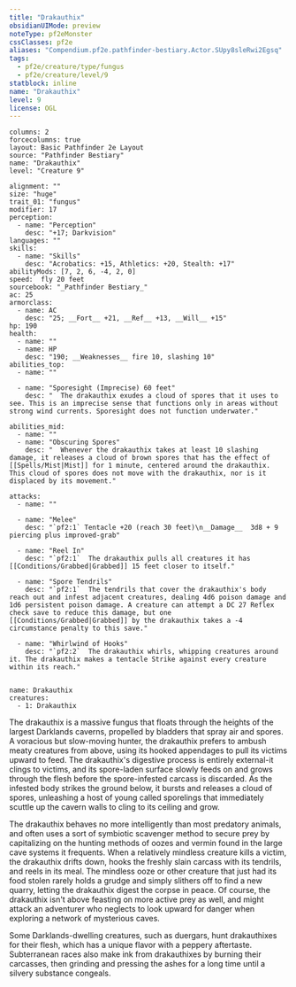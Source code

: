 ```yaml
---
title: "Drakauthix"
obsidianUIMode: preview
noteType: pf2eMonster
cssClasses: pf2e
aliases: "Compendium.pf2e.pathfinder-bestiary.Actor.SUpy8sleRwi2Egsq" 
tags:
  - pf2e/creature/type/fungus
  - pf2e/creature/level/9
statblock: inline
name: "Drakauthix"
level: 9
license: OGL
---
```


```statblock
columns: 2
forcecolumns: true
layout: Basic Pathfinder 2e Layout
source: "Pathfinder Bestiary"
name: "Drakauthix"
level: "Creature 9"

alignment: ""
size: "huge"
trait_01: "fungus"
modifier: 17
perception:
  - name: "Perception"
    desc: "+17; Darkvision"
languages: ""
skills:
  - name: "Skills"
    desc: "Acrobatics: +15, Athletics: +20, Stealth: +17"
abilityMods: [7, 2, 6, -4, 2, 0]
speed:  fly 20 feet
sourcebook: "_Pathfinder Bestiary_"
ac: 25
armorclass:
  - name: AC
    desc: "25; __Fort__ +21, __Ref__ +13, __Will__ +15"
hp: 190
health:
  - name: ""
  - name: HP
    desc: "190; __Weaknesses__ fire 10, slashing 10"
abilities_top:
  - name: ""

  - name: "Sporesight (Imprecise) 60 feet"
    desc: "  The drakauthix exudes a cloud of spores that it uses to see. This is an imprecise sense that functions only in areas without strong wind currents. Sporesight does not function underwater."

abilities_mid:
  - name: ""
  - name: "Obscuring Spores"
    desc: "  Whenever the drakauthix takes at least 10 slashing damage, it releases a cloud of brown spores that has the effect of [[Spells/Mist|Mist]] for 1 minute, centered around the drakauthix. This cloud of spores does not move with the drakauthix, nor is it displaced by its movement."

attacks:
  - name: ""

  - name: "Melee"
    desc: "`pf2:1` Tentacle +20 (reach 30 feet)\n__Damage__  3d8 + 9 piercing plus improved-grab"

  - name: "Reel In"
    desc: "`pf2:1`  The drakauthix pulls all creatures it has [[Conditions/Grabbed|Grabbed]] 15 feet closer to itself."

  - name: "Spore Tendrils"
    desc: "`pf2:1`  The tendrils that cover the drakauthix's body reach out and infest adjacent creatures, dealing 4d6 poison damage and 1d6 persistent poison damage. A creature can attempt a DC 27 Reflex check save to reduce this damage, but one [[Conditions/Grabbed|Grabbed]] by the drakauthix takes a -4 circumstance penalty to this save."

  - name: "Whirlwind of Hooks"
    desc: "`pf2:2`  The drakauthix whirls, whipping creatures around it. The drakauthix makes a tentacle Strike against every creature within its reach."
 
```

```encounter-table
name: Drakauthix
creatures:
  - 1: Drakauthix
```



The drakauthix is a massive fungus that floats through the heights of the largest Darklands caverns, propelled by bladders that spray air and spores. A voracious but slow-moving hunter, the drakauthix prefers to ambush meaty creatures from above, using its hooked appendages to pull its victims upward to feed. The drakauthix's digestive process is entirely external-it clings to victims, and its spore-laden surface slowly feeds on and grows through the flesh before the spore-infested carcass is discarded. As the infested body strikes the ground below, it bursts and releases a cloud of spores, unleashing a host of young called sporelings that immediately scuttle up the cavern walls to cling to its ceiling and grow.

The drakauthix behaves no more intelligently than most predatory animals, and often uses a sort of symbiotic scavenger method to secure prey by capitalizing on the hunting methods of oozes and vermin found in the large cave systems it frequents. When a relatively mindless creature kills a victim, the drakauthix drifts down, hooks the freshly slain carcass with its tendrils, and reels in its meal. The mindless ooze or other creature that just had its food stolen rarely holds a grudge and simply slithers off to find a new quarry, letting the drakauthix digest the corpse in peace. Of course, the drakauthix isn't above feasting on more active prey as well, and might attack an adventurer who neglects to look upward for danger when exploring a network of mysterious caves.

Some Darklands-dwelling creatures, such as duergars, hunt drakauthixes for their flesh, which has a unique flavor with a peppery aftertaste. Subterranean races also make ink from drakauthixes by burning their carcasses, then grinding and pressing the ashes for a long time until a silvery substance congeals.
